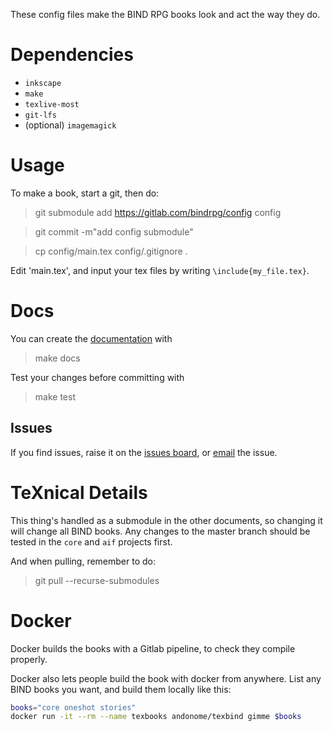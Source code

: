 These config files make the BIND RPG books look and act the way they do.

# Dependencies

- `inkscape`
- `make`
- `texlive-most`
- `git-lfs`
- (optional) `imagemagick`

# Usage

To make a book, start a git, then do:

> git submodule add https://gitlab.com/bindrpg/config config

> git commit -m"add config submodule"

> cp config/main.tex config/.gitignore .

Edit 'main.tex', and input your tex files by writing `\include{my_file.tex}`.

# Docs

You can create the [documentation][docs] with

> make docs

Test your changes before committing with

> make test

## Issues

If you find issues, raise it on the [issues board][issues board], or [email][issues email] the issue.

# TeXnical Details

This thing's handled as a submodule in the other documents, so changing it will change all BIND books.
Any changes to the master branch should be tested in the `core` and `aif` projects first.

And when pulling, remember to do:

> git pull --recurse-submodules

# Docker

Docker builds the books with a Gitlab pipeline, to check they compile properly.

Docker also lets people build the book with docker from anywhere.
List any BIND books you want, and build them locally like this:

```bash
books="core oneshot stories"
docker run -it --rm --name texbooks andonome/texbind gimme $books
```

[docs]: https://gitlab.com/bindrpg/config/-/jobs/artifacts/master/raw/docs.pdf?job=build
[rules]: https://gitlab.com/bindrpg/config/-/jobs/artifacts/master/raw/rules.pdf?job=build
[resources]: https://gitlab.com/bindrpg/config/-/jobs/artifacts/master/raw/resources.pdf?job=build
[issues board]: https://gitlab.com/bindrpg/config/-/issues/
[issues email]: contact-project+bindrpg-config-16527104-issue-@incoming.gitlab.com
